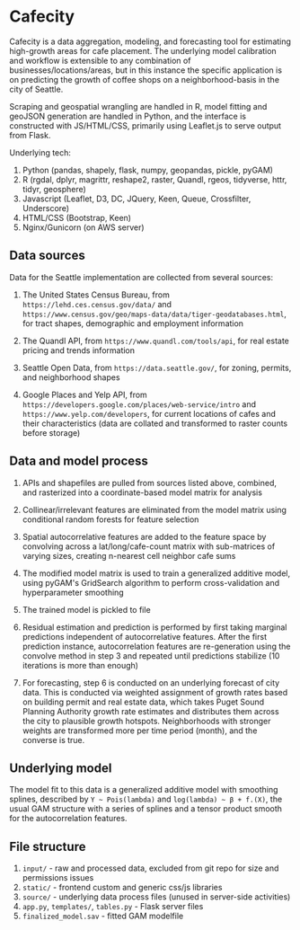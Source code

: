# Cafecity

Cafecity is a data aggregation, modeling, and forecasting tool for estimating high-growth areas for cafe placement. The underlying model calibration and workflow is extensible to any combination of businesses/locations/areas, but in this instance the specific application is on predicting the growth of coffee shops on a neighborhood-basis in the city of Seattle. 

Scraping and geospatial wrangling are handled in R, model fitting and geoJSON generation are handled in Python, and the interface is constructed with JS/HTML/CSS, primarily using Leaflet.js to serve output from Flask. 

Underlying tech: 
1. Python (pandas, shapely, flask, numpy, geopandas, pickle, pyGAM)
2. R (rgdal, dplyr, magrittr, reshape2, raster, Quandl, rgeos, tidyverse, httr, tidyr, geosphere)
3. Javascript (Leaflet, D3, DC, JQuery, Keen, Queue, Crossfilter, Underscore)
4. HTML/CSS (Bootstrap, Keen)
5. Nginx/Gunicorn (on AWS server)

## Data sources

Data for the Seattle implementation are collected from several sources: 

1. The United States Census Bureau, from `https://lehd.ces.census.gov/data/` and `https://www.census.gov/geo/maps-data/data/tiger-geodatabases.html`, for tract shapes, demographic and employment information

2. The Quandl API, from `https://www.quandl.com/tools/api`, for real estate pricing and trends information

3. Seattle Open Data, from `https://data.seattle.gov/`, for zoning, permits, and neighborhood shapes

4. Google Places and Yelp API, from `https://developers.google.com/places/web-service/intro` and `https://www.yelp.com/developers`, for current locations of cafes and their characteristics (data are collated and transformed to raster counts before storage)

## Data and model process

1. APIs and shapefiles are pulled from sources listed above, combined, and rasterized into a coordinate-based model matrix for analysis

2. Collinear/irrelevant features are eliminated from the model matrix using conditional random forests for feature selection

3. Spatial autocorrelative features are added to the feature space by convolving across a lat/long/cafe-count matrix with sub-matrices of varying sizes, creating n-nearest cell neighbor cafe sums

4. The modified model matrix is used to train a generalized additive model, using pyGAM's GridSearch algorithm to perform cross-validation and hyperparameter smoothing

5. The trained model is pickled to file

6. Residual estimation and prediction is performed by first taking marginal predictions independent of autocorrelative features. After the first prediction instance, autocorrelation features are re-generation using the convolve method in step 3 and repeated until predictions stabilize (10 iterations is more than enough)

7. For forecasting, step 6 is conducted on an underlying forecast of city data. This is conducted via weighted assignment of growth rates based on building permit and real estate data, which takes Puget Sound Planning Authority growth rate estimates and distributes them across the city to plausible growth hotspots. Neighborhoods with stronger weights are transformed more per time period (month), and the converse is true. 

## Underlying model

The model fit to this data is a generalized additive model with smoothing splines, described by `Y ~ Pois(lambda)` and `log(lambda) ~ β + f.(X)`, the usual GAM structure with a series of splines and a tensor product smooth for the autocorrelation features. 

## File structure

1. `input/` - raw and processed data, excluded from git repo for size and permissions issues
2. `static/` - frontend custom and generic css/js libraries
3. `source/` - underlying data process files (unused in server-side activities)
4. `app.py`, `templates/`, `tables.py` - Flask server files
5. `finalized_model.sav` - fitted GAM modelfile
